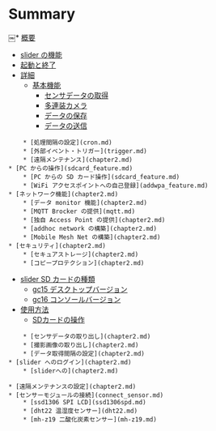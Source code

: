 # Summary

￼  * [概要](README.md)
* [slider の機能](feature.md)
* [起動と終了](start_and_stop.md)
* [詳細](feature.md)
	* [基本機能](slider_main_feature.md)
		* [センサデータの取得](read.md)
		* [多連装カメラ](camera.md)
		* [データの保存](save.md)
		* [データの送信](send.md)
<!--		* [データの表示](chapter2.md) -->
<!--		* [monitor サービスの利用](chapter2.md) -->
<!--		* [その他の IoT サービスの利用](chapter2.md) -->
		* [処理間隔の設定](cron.md)
		* [外部イベント・トリガー](trigger.md)
		* [遠隔メンテナンス](chapter2.md)
	* [PC からの操作](sdcard_feature.md)		
		* [PC からの SD カード操作](sdcard_feature.md)		
		* [WiFi アクセスポイントへの自己登録](addwpa_feature.md)		
	* [ネットワーク機能](chapter2.md)
		* [データ monitor 機能](chapter2.md)
		* [MQTT Brocker の提供](mqtt.md)
		* [独自 Access Point の提供](chapter2.md)
		* [addhoc network の構築](chapter2.md)
		* [Mobile Mesh Net の構築](chapter2.md)
	* [セキュリティ](chapter2.md)
		* [セキュアストレージ](chapter2.md)
		* [コピープロテクション](chapter2.md)
* [slider SD カードの種類](part2.md)
	* [gc15 デスクトップバージョン](chapter2.md)
	* [gc16 コンソールバージョン](chapter2.md)
* [使用方法](part3.md)
	* [SDカードの操作](sdcard.md)
<!--		* [WiFi アクセスポイントの設定](addwpa_howto.md) -->
		* [センサデータの取り出し](chapter2.md)
		* [撮影画像の取り出し](chapter2.md)
		* [データ取得間隔の設定](chapter2.md)
	* [slider へのログイン](chapter2.md)
		* [sliderへの](chapter2.md)

	* [遠隔メンテナンスの設定](chapter2.md)
	* [センサーモジュールの接続](connect_sensor.md)
		* [ssd1306 SPI LCD](ssd1306spd.md)
		* [dht22 温湿度センサー](dht22.md)
		* [mh-z19 二酸化炭素センサー](mh-z19.md)
